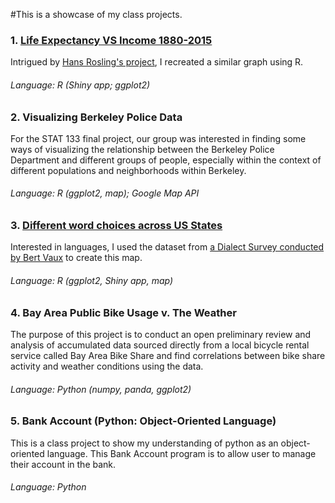 #This is a showcase of my class projects.

### 1. [Life Expectancy VS Income 1880-2015](https://shangjunjiang.shinyapps.io/gdplife/)
Intrigued by [Hans Rosling's project](https://www.youtube.com/watch?v=jbkSRLYSojo), I recreated a similar graph using R.

###### Language: R (Shiny app; ggplot2)

### 2. Visualizing Berkeley Police Data
For the STAT 133 final project, our group was interested in finding some ways of visualizing the relationship
between the Berkeley Police Department and different groups of people, especially within the context of different
populations and neighborhoods within Berkeley.
###### Language: R (ggplot2, map); Google Map API

### 3. [Different word choices across US States](https://shangjunjiang.shinyapps.io/wordchoice/)
Interested in languages, I used the dataset from [a Dialect Survey conducted by Bert Vaux](http://www4.uwm.edu/FLL/linguistics/dialect/index.html) to create this map. 
###### Language: R (ggplot2, Shiny app, map)

### 4. Bay Area Public Bike Usage v. The Weather
The purpose of this project is to conduct an open preliminary review and analysis of accumulated data sourced directly from a local bicycle rental service called Bay Area Bike Share and find correlations between bike share activity and weather conditions using the data.
###### Language: Python (numpy, panda, ggplot2)

### 5. Bank Account (Python: Object-Oriented Language)
This is a class project to show my understanding of python as an object-oriented language. This Bank Account program is to allow user to manage their account in the bank. 
###### Language: Python 

